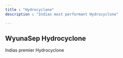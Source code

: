 ```yaml
---
title : "Hydrocyclone"
description : "Indias most performant Hydrocyclone"

---
```




## WyunaSep Hydrocyclone

Indias premier Hydrocyclone
